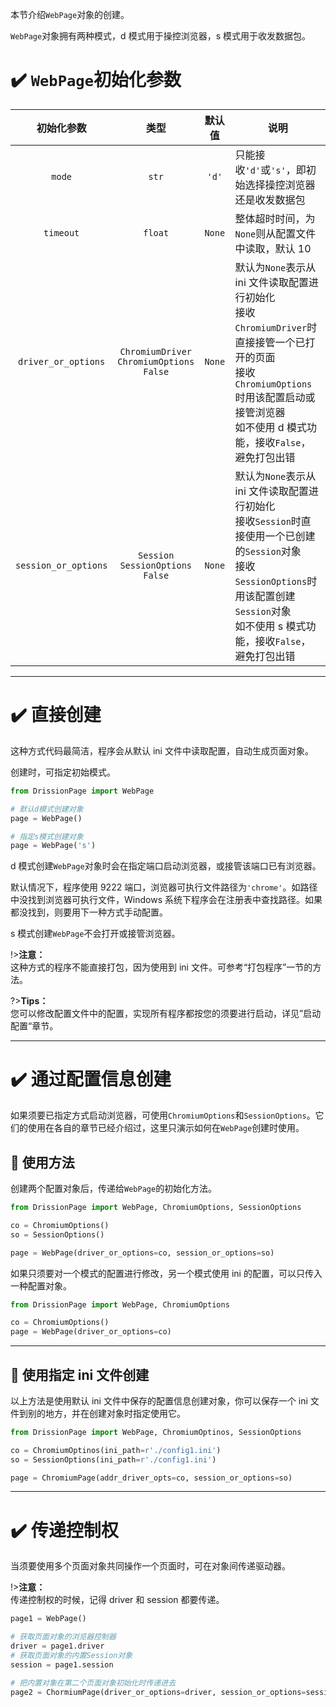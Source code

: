 本节介绍`WebPage`对象的创建。

`WebPage`对象拥有两种模式，d 模式用于操控浏览器，s 模式用于收发数据包。

# ✔️ `WebPage`初始化参数

| 初始化参数                | 类型                                               | 默认值    | 说明                                                                                                                                        |
|:--------------------:|:------------------------------------------------:|:------:| ----------------------------------------------------------------------------------------------------------------------------------------- |
| `mode`               | `str`                                            | `'d'`  | 只能接收`'d'`或`'s'`，即初始选择操控浏览器还是收发数据包                                                                                                         |
| `timeout`            | `float`                                          | `None` | 整体超时时间，为`None`则从配置文件中读取，默认 10                                                                                                             |
| `driver_or_options`  | `ChromiumDriver`<br>`ChromiumOptions`<br>`False` | `None` | 默认为`None`表示从 ini 文件读取配置进行初始化<br>接收`ChromiumDriver`时直接接管一个已打开的页面<br>接收`ChromiumOptions`时用该配置启动或接管浏览器<br>如不使用 d 模式功能，接收`False`，避免打包出错       |
| `session_or_options` | `Session`<br>`SessionOptions`<br>`False`         | `None` | 默认为`None`表示从 ini 文件读取配置进行初始化<br>接收`Session`时直接使用一个已创建的`Session`对象<br>接收`SessionOptions`时用该配置创建`Session`对象<br>如不使用 s 模式功能，接收`False`，避免打包出错 |

---

# ✔️ 直接创建

这种方式代码最简洁，程序会从默认 ini 文件中读取配置，自动生成页面对象。

创建时，可指定初始模式。

```python
from DrissionPage import WebPage

# 默认d模式创建对象
page = WebPage()

# 指定s模式创建对象
page = WebPage('s')
```

d 模式创建`WebPage`对象时会在指定端口启动浏览器，或接管该端口已有浏览器。

默认情况下，程序使用 9222 端口，浏览器可执行文件路径为`'chrome'`。如路径中没找到浏览器可执行文件，Windows 系统下程序会在注册表中查找路径。如果都没找到，则要用下一种方式手动配置。

s 模式创建`WebPage`不会打开或接管浏览器。

!>**注意：**<br>这种方式的程序不能直接打包，因为使用到 ini 文件。可参考“打包程序”一节的方法。

?>**Tips：**<br>您可以修改配置文件中的配置，实现所有程序都按您的须要进行启动，详见”启动配置“章节。

---

# ✔️ 通过配置信息创建

如果须要已指定方式启动浏览器，可使用`ChromiumOptions`和`SessionOptions`。它们的使用在各自的章节已经介绍过，这里只演示如何在`WebPage`创建时使用。

## 📍 使用方法

创建两个配置对象后，传递给`WebPage`的初始化方法。

```python
from DrissionPage import WebPage, ChromiumOptions, SessionOptions

co = ChromiumOptions()
so = SessionOptions()

page = WebPage(driver_or_options=co, session_or_options=so)
```

如果只须要对一个模式的配置进行修改，另一个模式使用 ini 的配置，可以只传入一种配置对象。

```python
from DrissionPage import WebPage, ChromiumOptions

co = ChromiumOptions()
page = WebPage(driver_or_options=co)
```

---

## 📍 使用指定 ini 文件创建

以上方法是使用默认 ini 文件中保存的配置信息创建对象，你可以保存一个 ini 文件到别的地方，并在创建对象时指定使用它。

```python
from DrissionPage import WebPage, ChromiumOptinos, SessionOptions

co = ChromiumOptinos(ini_path=r'./config1.ini')
so = SessionOptions(ini_path=r'./config1.ini')

page = ChromiumPage(addr_driver_opts=co, session_or_options=so)
```

---

# ✔️ 传递控制权

当须要使用多个页面对象共同操作一个页面时，可在对象间传递驱动器。

!>**注意：**<br>传递控制权的时候，记得 driver 和 session 都要传递。

```python
page1 = WebPage()

# 获取页面对象的浏览器控制器
driver = page1.driver
# 获取页面对象的内置Session对象
session = page1.session

# 把内置对象在第二个页面对象初始化时传递进去
page2 = ChormiumPage(driver_or_options=driver, session_or_options=session)
```

